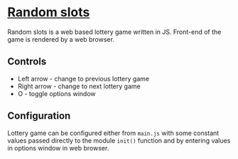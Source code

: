 # [Random slots](https://github.com/c3r/random-slots)
Random slots is a web based lottery game written in JS. Front-end of the game is rendered by a web browser.

## Controls
* Left arrow - change to previous lottery game
* Right arrow - change to next lottery game
* O - toggle options window

## Configuration
Lottery game can be configured either from ```main.js``` with some constant values passed directly to
the module ```init()``` function and by entering values in options window in web browser.
